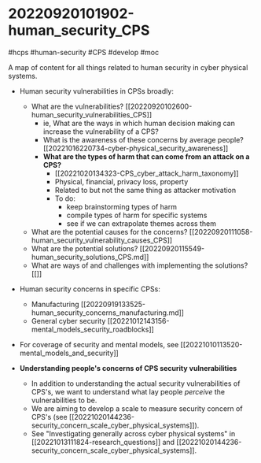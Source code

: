 # 20220920101902-human_security_CPS

#hcps #human-security #CPS #develop #moc

A map of content for all things related to human security in cyber physical systems.

* Human security vulnerabilities in CPSs broadly:
    * What are the vulnerabilities? [[20220920102600-human_security_vulnerabilities_CPS]]
		* ie, What are the ways in which human decision making can increase the vulnerability of a CPS?
		* What is the awareness of these concerns by average people? [[20221016220734-cyber-physical_security_awareness]]
		* **What are the types of harm that can come from an attack on a CPS?**
			* [[20221020134323-CPS_cyber_attack_harm_taxonomy]]
			* Physical, financial, privacy loss, property
			* Related to but not the same thing as attacker motivation
			* To do: 
				* keep brainstorming types of harm
				* compile types of harm for specific systems
				* see if we can extrapolate themes across them
    * What are the potential causes for the concerns? [[20220920111058-human_security_vulnerability_causes_CPS]]
    * What are the potential solutions? [[20220920115549-human_security_solutions_CPS.md]]
    * What are ways of and challenges with implementing the solutions? [[]]

* Human security concerns in specific CPSs:
    * Manufacturing [[20220919133525-human_security_concerns_manufacturing.md]]
    * General cyber security [[20221012143156-mental_models_security_roadblocks]]

* For coverage of security and mental models, see [[20221010113520-mental_models_and_security]]

* **Understanding people's concerns of CPS security vulnerabilities**
	* In addition to understanding the actual security vulnerabilities of CPS's, we want to understand what lay people *perceive* the vulnerabilities to be.
	* We are aiming to develop a scale to measure security concern of CPS's (see [[20221020144236-security_concern_scale_cyber_physical_systems]]).
	* See "Investigating generally across cyber physical systems" in [[20221013111824-research_questions]] and [[20221020144236-security_concern_scale_cyber_physical_systems]].
	
